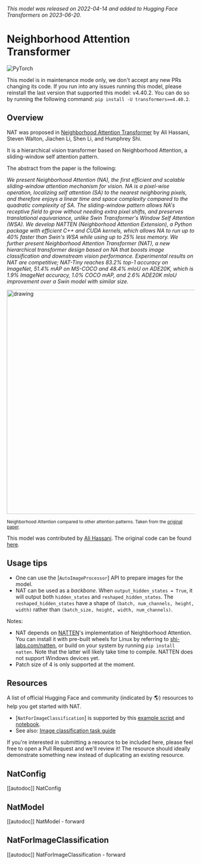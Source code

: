 <!--Copyright 2022 The HuggingFace Team. All rights reserved.

Licensed under the Apache License, Version 2.0 (the "License"); you may not use this file except in compliance with
the License. You may obtain a copy of the License at

http://www.apache.org/licenses/LICENSE-2.0

Unless required by applicable law or agreed to in writing, software distributed under the License is distributed on
an "AS IS" BASIS, WITHOUT WARRANTIES OR CONDITIONS OF ANY KIND, either express or implied. See the License for the
specific language governing permissions and limitations under the License.

⚠️ Note that this file is in Markdown but contain specific syntax for our doc-builder (similar to MDX) that may not be
rendered properly in your Markdown viewer.

-->
*This model was released on 2022-04-14 and added to Hugging Face Transformers on 2023-06-20.*

# Neighborhood Attention Transformer

<div class="flex flex-wrap space-x-1">
<img alt="PyTorch" src="https://img.shields.io/badge/PyTorch-DE3412?style=flat&logo=pytorch&logoColor=white">
</div>

<Tip warning={true}>

This model is in maintenance mode only, we don't accept any new PRs changing its code.
If you run into any issues running this model, please reinstall the last version that supported this model: v4.40.2.
You can do so by running the following command: `pip install -U transformers==4.40.2`.

</Tip>

## Overview

NAT was proposed in [Neighborhood Attention Transformer](https://huggingface.co/papers/2204.07143)
by Ali Hassani, Steven Walton, Jiachen Li, Shen Li, and Humphrey Shi.

It is a hierarchical vision transformer based on Neighborhood Attention, a sliding-window self attention pattern.

The abstract from the paper is the following:

*We present Neighborhood Attention (NA), the first efficient and scalable sliding-window attention mechanism for vision.
NA is a pixel-wise operation, localizing self attention (SA) to the nearest neighboring pixels, and therefore enjoys a
linear time and space complexity compared to the quadratic complexity of SA. The sliding-window pattern allows NA's
receptive field to grow without needing extra pixel shifts, and preserves translational equivariance, unlike
Swin Transformer's Window Self Attention (WSA). We develop NATTEN (Neighborhood Attention Extension), a Python package
with efficient C++ and CUDA kernels, which allows NA to run up to 40% faster than Swin's WSA while using up to 25% less
memory. We further present Neighborhood Attention Transformer (NAT), a new hierarchical transformer design based on NA
that boosts image classification and downstream vision performance. Experimental results on NAT are competitive;
NAT-Tiny reaches 83.2% top-1 accuracy on ImageNet, 51.4% mAP on MS-COCO and 48.4% mIoU on ADE20K, which is 1.9%
ImageNet accuracy, 1.0% COCO mAP, and 2.6% ADE20K mIoU improvement over a Swin model with similar size.*

<img
src="https://huggingface.co/datasets/huggingface/documentation-images/resolve/main/neighborhood-attention-pattern.jpg"
alt="drawing" width="600"/>

<small> Neighborhood Attention compared to other attention patterns.
Taken from the <a href="https://huggingface.co/papers/2204.07143">original paper</a>.</small>

This model was contributed by [Ali Hassani](https://huggingface.co/alihassanijr).
The original code can be found [here](https://github.com/SHI-Labs/Neighborhood-Attention-Transformer).

## Usage tips

- One can use the [`AutoImageProcessor`] API to prepare images for the model.
- NAT can be used as a *backbone*. When `output_hidden_states = True`,
it will output both `hidden_states` and `reshaped_hidden_states`.
The `reshaped_hidden_states` have a shape of `(batch, num_channels, height, width)` rather than
`(batch_size, height, width, num_channels)`.

Notes:

- NAT depends on [NATTEN](https://github.com/SHI-Labs/NATTEN/)'s implementation of Neighborhood Attention.
You can install it with pre-built wheels for Linux by referring to [shi-labs.com/natten](https://shi-labs.com/natten),
or build on your system by running `pip install natten`.
Note that the latter will likely take time to compile. NATTEN does not support Windows devices yet.
- Patch size of 4 is only supported at the moment.

## Resources

A list of official Hugging Face and community (indicated by 🌎) resources to help you get started with NAT.

<PipelineTag pipeline="image-classification"/>

- [`NatForImageClassification`] is supported by this [example script](https://github.com/huggingface/transformers/tree/main/examples/pytorch/image-classification) and [notebook](https://colab.research.google.com/github/huggingface/notebooks/blob/main/examples/image_classification.ipynb).
- See also: [Image classification task guide](../tasks/image_classification)

If you're interested in submitting a resource to be included here, please feel free to open a Pull Request and we'll review it! The resource should ideally demonstrate something new instead of duplicating an existing resource.

## NatConfig

[[autodoc]] NatConfig

## NatModel

[[autodoc]] NatModel
    - forward

## NatForImageClassification

[[autodoc]] NatForImageClassification
    - forward
